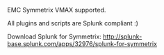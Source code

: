 EMC Symmetrix VMAX supported.

All plugins and scripts are Splunk compliant :)

Download Splunk for Symmetrix:
http://splunk-base.splunk.com/apps/32976/splunk-for-symmetrix

